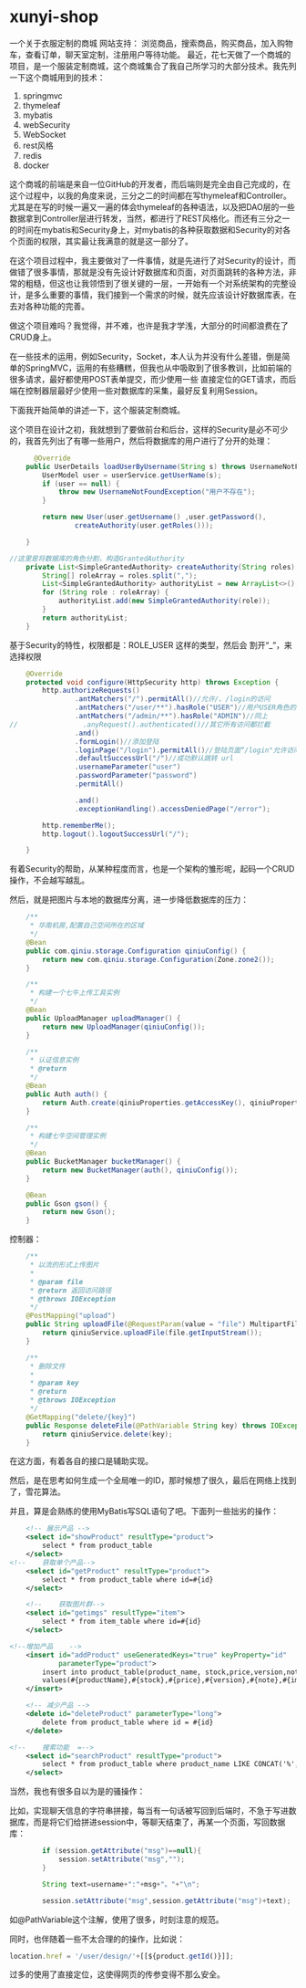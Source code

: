 # xunyi-shop
一个关于衣服定制的商城
网站支持：
浏览商品，搜索商品，购买商品，加入购物车，查看订单，聊天室定制，注册用户等待功能。
最近，花七天做了一个商城的项目，是一个服装定制商城，这个商城集合了我自己所学习的大部分技术。我先列一下这个商城用到的技术：

1. springmvc
2. thymeleaf
3. mybatis
4. webSecurity
5. WebSocket
6. rest风格
7. redis
8. docker

这个商城的前端是来自一位GitHub的开发者，而后端则是完全由自己完成的，在这个过程中，以我的角度来说，三分之二的时间都在写thymeleaf和Controller。尤其是在写的时候一遍又一遍的体会thymeleaf的各种语法，以及把DAO层的一些数据拿到Controller层进行转发，当然，都进行了REST风格化。而还有三分之一的时间在mybatis和Security身上，对mybatis的各种获取数据和Security的对各个页面的权限，其实最让我满意的就是这一部分了。

在这个项目过程中，我主要做对了一件事情，就是先进行了对Security的设计，而做错了很多事情，那就是没有先设计好数据库和页面，对页面跳转的各种方法，非常的粗糙，但这也让我领悟到了很关键的一层，一开始有一个对系统架构的完整设计，是多么重要的事情，我们接到一个需求的时候，就先应该设计好数据库表，在去对各种功能的完善。

做这个项目难吗？我觉得，并不难，也许是我才学浅，大部分的时间都浪费在了CRUD身上。

在一些技术的运用，例如Security，Socket，本人认为并没有什么差错，倒是简单的SpringMVC，运用的有些糟糕，但我也从中吸取到了很多教训，比如前端的很多请求，最好都使用POST表单提交，而少使用一些 直接定位的GET请求，而后端在控制器层最好少使用一些对数据库的采集，最好反复利用Session。

下面我开始简单的讲述一下，这个服装定制商城。

这个项目在设计之初，我就想到了要做前台和后台，这样的Security是必不可少的，我首先列出了有哪一些用户，然后将数据库的用户进行了分开的处理：

```java
      @Override
    public UserDetails loadUserByUsername(String s) throws UsernameNotFoundException {
        UserModel user = userService.getUserName(s);
        if (user == null) {
            throw new UsernameNotFoundException("用户不存在");
        }

        return new User(user.getUsername() ,user.getPassword(),
                createAuthority(user.getRoles()));

    }

//这里是将数据库的角色分割，构造GrantedAuthority
    private List<SimpleGrantedAuthority> createAuthority(String roles) {
        String[] roleArray = roles.split(",");
        List<SimpleGrantedAuthority> authorityList = new ArrayList<>();
        for (String role : roleArray) {
            authorityList.add(new SimpleGrantedAuthority(role));
        }
        return authorityList;
    }
```

基于Security的特性，权限都是：ROLE_USER 这样的类型，然后会 割开“_”，来选择权限

```java
    @Override
    protected void configure(HttpSecurity http) throws Exception {
        http.authorizeRequests()
                .antMatchers("/").permitAll()//允许/、/login的访问
                .antMatchers("/user/**").hasRole("USER")//用户USER角色的用户访问有关/user下面的所有
                .antMatchers("/admin/**").hasRole("ADMIN")//同上
//                .anyRequest().authenticated()//其它所有访问都拦截
                .and()
                .formLogin()//添加登陆
                .loginPage("/login").permitAll()//登陆页面“/login"允许访问
                .defaultSuccessUrl("/")//成功默认跳转 url
                .usernameParameter("user")
                .passwordParameter("password")
                .permitAll()

                .and()
                .exceptionHandling().accessDeniedPage("/error");

        http.rememberMe();
        http.logout().logoutSuccessUrl("/");

    }
```

有着Security的帮助，从某种程度而言，也是一个架构的雏形呢，起码一个CRUD操作，不会越写越乱。

然后，就是把图片与本地的数据库分离，进一步降低数据库的压力：

```java
    /**
     * 华南机房,配置自己空间所在的区域
     */
    @Bean
    public com.qiniu.storage.Configuration qiniuConfig() {
        return new com.qiniu.storage.Configuration(Zone.zone2());
    }

    /**
     * 构建一个七牛上传工具实例
     */
    @Bean
    public UploadManager uploadManager() {
        return new UploadManager(qiniuConfig());
    }

    /**
     * 认证信息实例
     * @return
     */
    @Bean
    public Auth auth() {
        return Auth.create(qiniuProperties.getAccessKey(), qiniuProperties.getSecretKey());
    }

    /**
     * 构建七牛空间管理实例
     */
    @Bean
    public BucketManager bucketManager() {
        return new BucketManager(auth(), qiniuConfig());
    }

    @Bean
    public Gson gson() {
        return new Gson();
    }
```

控制器：

```java
    /**
     * 以流的形式上传图片
     *
     * @param file
     * @return 返回访问路径
     * @throws IOException
     */
    @PostMapping("upload")
    public String uploadFile(@RequestParam(value = "file") MultipartFile file) throws IOException {
        return qiniuService.uploadFile(file.getInputStream());
    }

    /**
     * 删除文件
     *
     * @param key
     * @return
     * @throws IOException
     */
    @GetMapping("delete/{key}")
    public Response deleteFile(@PathVariable String key) throws IOException {
        return qiniuService.delete(key);
    }
```

在这方面，有着各自的接口是辅助实现。

然后，是在思考如何生成一个全局唯一的ID，那时候想了很久，最后在网络上找到了，雪花算法。

并且，算是会熟练的使用MyBatis写SQL语句了吧。下面列一些拙劣的操作：

```xml
    <!-- 展示产品 -->
	<select id="showProduct" resultType="product">
		select * from product_table
	</select>
<!--	获取单个产品-->
	<select id="getProduct" resultType="product">
		select * from product_table where id=#{id}
	</select>

	<!--	获取图片群-->
	<select id="getimgs" resultType="item">
		select * from item_table where id=#{id}
	</select>

<!--增加产品	-->
	<insert id="addProduct" useGeneratedKeys="true" keyProperty="id"
			parameterType="product">
		insert into product_table(product_name, stock,price,version,note,img)
		values(#{productName},#{stock},#{price},#{version},#{note},#{img})
	</insert>

    <!-- 减少产品 -->
	<delete id="deleteProduct" parameterType="long">
		delete from product_table where id = #{id}
	</delete>

<!--	搜索功能  =-->
	<select id="searchProduct" resultType="product">
		select * from product_table where product_name LIKE CONCAT('%',#{productname},'%' )
	</select>
```



当然，我也有很多自以为是的骚操作：

比如，实现聊天信息的字符串拼接，每当有一句话被写回到后端时，不急于写进数据库，而是将它们给拼进session中，等聊天结束了，再某一个页面，写回数据库：

```java
        if (session.getAttribute("msg")==null){
            session.setAttribute("msg","");
        }

        String text=username+":"+msg+"。"+"\n";

        session.setAttribute("msg",session.getAttribute("msg")+text);
```

如@PathVariable这个注解，使用了很多，时刻注意的规范。

同时，也伴随着一些不太合理的的操作，比如说：

```javascript
location.href = '/user/design/'+[[${product.getId()}]];
```

过多的使用了直接定位，这使得网页的传参变得不那么安全。




